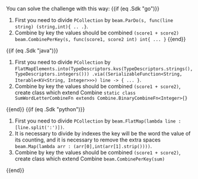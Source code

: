 <!--
Licensed under the Apache License, Version 2.0 (the "License");
you may not use this file except in compliance with the License.
You may obtain a copy of the License at
http://www.apache.org/licenses/LICENSE-2.0
Unless required by applicable law or agreed to in writing, software
distributed under the License is distributed on an "AS IS" BASIS,
WITHOUT WARRANTIES OR CONDITIONS OF ANY KIND, either express or implied.
See the License for the specific language governing permissions and
limitations under the License.
-->
You can solve the challenge with this way:
{{if (eq .Sdk "go")}}
1. First you need to divide `PCollection` by `beam.ParDo(s, func(line string) (string,int){ .. .}`.
2. Combine by key the values should be combined `(score1 + score2)` `beam.CombinePerKey(s, func(score1, score2 int) int{ ... }`
{{end}}

{{if (eq .Sdk "java")}}
1. First you need to divide `PCollection` by `FlatMapElements.into(TypeDescriptors.kvs(TypeDescriptors.strings(), TypeDescriptors.integers()))
   .via((SerializableFunction<String, Iterable<KV<String, Integer>>>) line -> { ... }`.
2. Combine by key the values should be combined `(score1 + score2)`, create class which extend Combine `static class SumWordLetterCombineFn extends Combine.BinaryCombineFn<Integer>{}`

{{end}}
{{if (eq .Sdk "python")}}
1. First you need to divide `PCollection` by `beam.FlatMap(lambda line : [line.split(':')])`.
2. It is necessary to divide by indexes the key will be the word the value of its counting, and it is necessary to remove the extra spaces `beam.Map(lambda arr : (arr[0],int(arr[1].strip())))`.
3. Combine by key the values should be combined `(score1 + score2)`, create class which extend Combine `beam.CombinePerKey(sum)`

{{end}}